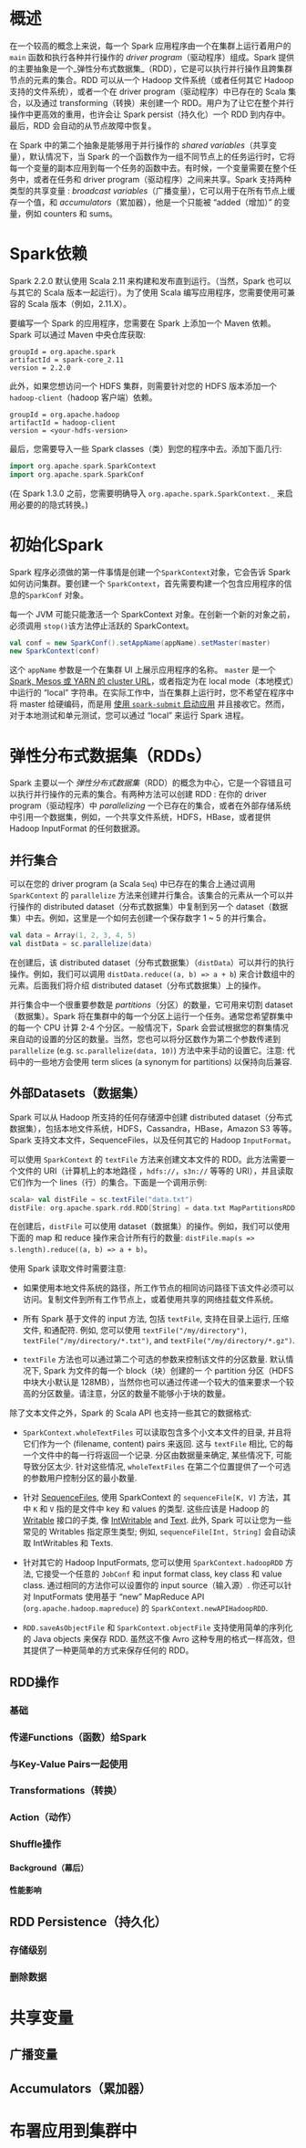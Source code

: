 # 概述

在一个较高的概念上来说，每一个 Spark 应用程序由一个在集群上运行着用户的  `main`  函数和执行各种并行操作的  _driver program_（驱动程序）组成。Spark 提供的主要抽象是一个_弹性分布式数据集_（RDD），它是可以执行并行操作且跨集群节点的元素的集合。RDD 可以从一个 Hadoop 文件系统（或者任何其它 Hadoop 支持的文件系统），或者一个在 driver program（驱动程序）中已存在的 Scala 集合，以及通过 transforming（转换）来创建一个 RDD。用户为了让它在整个并行操作中更高效的重用，也许会让 Spark persist（持久化）一个 RDD 到内存中。最后，RDD 会自动的从节点故障中恢复。

在 Spark 中的第二个抽象是能够用于并行操作的  _shared variables_（共享变量），默认情况下，当 Spark 的一个函数作为一组不同节点上的任务运行时，它将每一个变量的副本应用到每一个任务的函数中去。有时候，一个变量需要在整个任务中，或者在任务和 driver program（驱动程序）之间来共享。Spark 支持两种类型的共享变量 :  _broadcast variables_（广播变量），它可以用于在所有节点上缓存一个值，和  _accumulators_（累加器），他是一个只能被 “added（增加）” 的变量，例如 counters 和 sums。

# Spark依赖

Spark 2.2.0 默认使用 Scala 2.11 来构建和发布直到运行。（当然，Spark 也可以与其它的 Scala 版本一起运行）。为了使用 Scala 编写应用程序，您需要使用可兼容的 Scala 版本（例如，2.11.X）。

要编写一个 Spark 的应用程序，您需要在 Spark 上添加一个 Maven 依赖。Spark 可以通过 Maven 中央仓库获取:

```
groupId = org.apache.spark
artifactId = spark-core_2.11
version = 2.2.0
```

此外，如果您想访问一个 HDFS 集群，则需要针对您的 HDFS 版本添加一个  `hadoop-client`（hadoop 客户端）依赖。

```
groupId = org.apache.hadoop
artifactId = hadoop-client
version = <your-hdfs-version>
```

最后，您需要导入一些 Spark classes（类）到您的程序中去。添加下面几行:

```scala
import org.apache.spark.SparkContext
import org.apache.spark.SparkConf
```

(在 Spark 1.3.0 之前，您需要明确导入  `org.apache.spark.SparkContext._`  来启用必要的的隐式转换。)

# 初始化Spark

Spark 程序必须做的第一件事情是创建一个`SparkContext`对象，它会告诉 Spark 如何访问集群。要创建一个  `SparkContext`，首先需要构建一个包含应用程序的信息的`SparkConf` 对象。

每一个 JVM 可能只能激活一个 SparkContext 对象。在创新一个新的对象之前，必须调用  `stop()`该方法停止活跃的 SparkContext。

```scala
val conf = new SparkConf().setAppName(appName).setMaster(master)
new SparkContext(conf)
```

这个  `appName`  参数是一个在集群 UI 上展示应用程序的名称。  `master`  是一个  [Spark, Mesos 或 YARN 的 cluster URL](http://spark.apachecn.org/docs/cn/2.2.0/submitting-applications.html#master-urls)，或者指定为在 local mode（本地模式）中运行的 “local” 字符串。在实际工作中，当在集群上运行时，您不希望在程序中将 master 给硬编码，而是用  [使用  `spark-submit`  启动应用](http://spark.apachecn.org/docs/cn/2.2.0/submitting-applications.html)  并且接收它。然而，对于本地测试和单元测试，您可以通过 “local” 来运行 Spark 进程。

# 弹性分布式数据集（RDDs）

Spark 主要以一个 _弹性分布式数据集_（RDD）的概念为中心，它是一个容错且可以执行并行操作的元素的集合。有两种方法可以创建 RDD : 在你的 driver program（驱动程序）中 _parallelizing_ 一个已存在的集合，或者在外部存储系统中引用一个数据集，例如，一个共享文件系统，HDFS，HBase，或者提供 Hadoop InputFormat 的任何数据源。

## 并行集合

可以在您的 driver program (a Scala  `Seq`) 中已存在的集合上通过调用  `SparkContext`  的  `parallelize`  方法来创建并行集合。该集合的元素从一个可以并行操作的 distributed dataset（分布式数据集）中复制到另一个 dataset（数据集）中去。例如，这里是一个如何去创建一个保存数字 1 ~ 5 的并行集合。

```scala
val data = Array(1, 2, 3, 4, 5)
val distData = sc.parallelize(data)
```

在创建后，该 distributed dataset（分布式数据集）（`distData`）可以并行的执行操作。例如，我们可以调用  `distData.reduce((a, b) => a + b`) 来合计数组中的元素。后面我们将介绍 distributed dataset（分布式数据集）上的操作。

并行集合中一个很重要参数是  _partitions_（分区）的数量，它可用来切割 dataset（数据集）。Spark 将在集群中的每一个分区上运行一个任务。通常您希望群集中的每一个 CPU 计算 2-4 个分区。一般情况下，Spark 会尝试根据您的群集情况来自动的设置的分区的数量。当然，您也可以将分区数作为第二个参数传递到  `parallelize`  (e.g.  `sc.parallelize(data, 10)`) 方法中来手动的设置它。注意: 代码中的一些地方会使用 term slices (a synonym for partitions) 以保持向后兼容.

## 外部Datasets（数据集）

Spark 可以从 Hadoop 所支持的任何存储源中创建 distributed dataset（分布式数据集），包括本地文件系统，HDFS，Cassandra，HBase，Amazon S3  等等。 Spark 支持文本文件，SequenceFiles，以及任何其它的 Hadoop  `InputFormat`。

可以使用  `SparkContext`  的  `textFile`  方法来创建文本文件的 RDD。此方法需要一个文件的 URI（计算机上的本地路径 ，`hdfs://`，`s3n://`  等等的 URI），并且读取它们作为一个 lines（行）的集合。下面是一个调用示例:

```scala
scala> val distFile = sc.textFile("data.txt")
distFile: org.apache.spark.rdd.RDD[String] = data.txt MapPartitionsRDD[10] at textFile at <console>:26
```

在创建后，`distFile`  可以使用 dataset（数据集）的操作。例如，我们可以使用下面的 map 和 reduce 操作来合计所有行的数量:  `distFile.map(s => s.length).reduce((a, b) => a + b)`。

使用 Spark 读取文件时需要注意:

-   如果使用本地文件系统的路径，所工作节点的相同访问路径下该文件必须可以访问。复制文件到所有工作节点上，或着使用共享的网络挂载文件系统。
    
-   所有 Spark 基于文件的 input 方法, 包括  `textFile`, 支持在目录上运行, 压缩文件, 和通配符. 例如, 您可以使用  `textFile("/my/directory")`,  `textFile("/my/directory/*.txt")`, and  `textFile("/my/directory/*.gz")`.
    
-   `textFile`  方法也可以通过第二个可选的参数来控制该文件的分区数量. 默认情况下, Spark 为文件的每一个 block（块）创建的一 个 partition 分区（HDFS 中块大小默认是 128MB），当然你也可以通过传递一个较大的值来要求一个较高的分区数量。请注意，分区的数量不能够小于块的数量。
    

除了文本文件之外，Spark 的 Scala API 也支持一些其它的数据格式:

-   `SparkContext.wholeTextFiles`  可以读取包含多个小文本文件的目录, 并且将它们作为一个 (filename, content) pairs 来返回. 这与  `textFile`  相比, 它的每一个文件中的每一行将返回一个记录. 分区由数据量来确定, 某些情况下, 可能导致分区太少. 针对这些情况,  `wholeTextFiles`  在第二个位置提供了一个可选的参数用户控制分区的最小数量.
    
-   针对  [SequenceFiles](http://hadoop.apache.org/common/docs/current/api/org/apache/hadoop/mapred/SequenceFileInputFormat.html), 使用 SparkContext 的  `sequenceFile[K, V]`  方法，其中  `K`  和  `V`  指的是文件中 key 和 values 的类型. 这些应该是 Hadoop 的  [Writable](http://hadoop.apache.org/common/docs/current/api/org/apache/hadoop/io/Writable.html)  接口的子类, 像  [IntWritable](http://hadoop.apache.org/common/docs/current/api/org/apache/hadoop/io/IntWritable.html)  and  [Text](http://hadoop.apache.org/common/docs/current/api/org/apache/hadoop/io/Text.html). 此外, Spark 可以让您为一些常见的 Writables 指定原生类型; 例如,  `sequenceFile[Int, String]`  会自动读取 IntWritables 和 Texts.
    
-   针对其它的 Hadoop InputFormats, 您可以使用  `SparkContext.hadoopRDD`  方法, 它接受一个任意的  `JobConf`  和 input format class, key class 和 value class. 通过相同的方法你可以设置你的 input source（输入源）. 你还可以针对 InputFormats 使用基于 “new” MapReduce API (`org.apache.hadoop.mapreduce`) 的  `SparkContext.newAPIHadoopRDD`.
    
-   `RDD.saveAsObjectFile`  和  `SparkContext.objectFile`  支持使用简单的序列化的 Java objects 来保存 RDD. 虽然这不像 Avro 这种专用的格式一样高效，但其提供了一种更简单的方式来保存任何的 RDD。

## RDD操作

### 基础

### 传递Functions（函数）给Spark

### 与Key-Value Pairs一起使用

### Transformations（转换）

### Action（动作）

### Shuffle操作

#### Background（幕后）

#### 性能影响

## RDD Persistence（持久化）

### 存储级别
### 删除数据

# 共享变量

## 广播变量
## Accumulators（累加器）

# 布署应用到集群中


<!--stackedit_data:
eyJoaXN0b3J5IjpbLTExMjM5MTc2MzksODMwNzg1MjgxLC04Mz
k2NDkwNjBdfQ==
-->